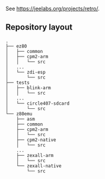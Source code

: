 See <https://jeelabs.org/projects/retro/>.

## Repository layout

```text
.
├── ez80
│   ├── common
│   ├── cpm2-arm
│   │   └── src
│   ...
│   └── zdi-esp
│       └── src
├── tests
│   ├── blink-arm
│   │   └── src
│   ...
│   └── circle407-sdcard
│       └── src
└── z80emu
    ├── asm
    ├── common
    ├── cpm2-arm
    │   └── src
    ├── cpm2-native
    │   └── src
    ...
    ├── zexall-arm
    │   └── src
    └── zexall-native
        └── src
```
